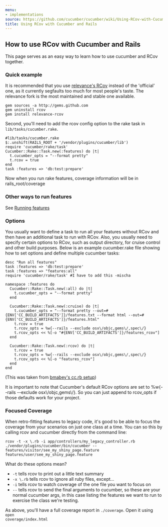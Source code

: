 ```yaml
---
menu:
- implementations
source: https://github.com/cucumber/cucumber/wiki/Using-RCov-with-Cucumber-and-Rails/
title: Using RCov with Cucumber and Rails
---
```


## How to use RCov with Cucumber and Rails

This page serves as an easy way to learn how to use cucumber and RCov together.

### Quick example

It is recommended that you use [relevance's RCov](http://github.com/relevance/rcov/tree/master) instead of the 'official' one, as it currently segfaults too much for most people's taste. The relevance fork is the most maintained and stable one available.

```
gem sources -a http://gems.github.com
gem uninstall rcov
gem install relevance-rcov
```

Second, you'll need to add the rcov config option to the rake task in <code>lib/tasks/cucumber.rake</code>.

```
#lib/tasks/cucumber.rake
$:.unshift(RAILS_ROOT + '/vendor/plugins/cucumber/lib')
require 'cucumber/rake/task'
Cucumber::Rake::Task.new(:features) do |t|
  t.cucumber_opts = "--format pretty"
  t.rcov = true
end
task :features => 'db:test:prepare'
```

Now when you run rake features, coverage information will be in rails_root/coverage

### Other ways to run features

See [Running features](http://github.com/cucumber/cucumber/wikis/running-features)

### Options

You usually want to define a task to run all your features without RCov and then have an additional task to run with RCov. Also, you usually need to specify certain options to RCov, such as output directory, for cruise control and other build purposes. Below is an example cucumber.rake file showing how to set options and define multiple cucumber tasks:

```
desc "Run all features"
task :features => 'db:test:prepare'
task :features => "features:all"
require 'cucumber/rake/task' #I have to add this -mischa

namespace :features do
  Cucumber::Rake::Task.new(:all) do |t|
    t.cucumber_opts = "--format pretty"
  end

  Cucumber::Rake::Task.new(:cruise) do |t|
    t.cucumber_opts = "--format pretty --out=#{ENV['CC_BUILD_ARTIFACTS']}/features.txt --format html --out=#{ENV['CC_BUILD_ARTIFACTS']}/features.html"
    t.rcov = true
    t.rcov_opts = %w{--rails --exclude osx\/objc,gems\/,spec\/}
    t.rcov_opts << %[-o "#{ENV['CC_BUILD_ARTIFACTS']}/features_rcov"]
  end

  Cucumber::Rake::Task.new(:rcov) do |t|    
    t.rcov = true
    t.rcov_opts = %w{--rails --exclude osx\/objc,gems\/,spec\/}
    t.rcov_opts << %[-o "features_rcov"]
  end
end
```

(This was taken from [bmabey's cc.rb setup](http://gist.github.com/27281))

It is important to note that Cucumber's default RCov options are set to %w{--rails --exclude osx\\/objc,gems\\/}. So you can just append to rcov_opts if those defaults work for your project.

### Focused Coverage

When retro-fitting features to legacy code, it's good to be able to focus the coverage from your scenarios on just one class at a time. You can so this by calling rcov and cucumber directly from the command line:

```
rcov -t -x \.rb -i app/controllers/my_legacy_controller.rb ./vendor/plugins/cucumber/bin/cucumber -- features/visitor/see_my_shiny_page.feature features/user/see_my_shiny_page.feature
```

What do these options mean?

-   <code>-t</code> tells rcov to print out a little text summary
-   <code>-x \\.rb</code> tells rcov to ignore all ruby files, except...
-   <code>-i</code> tells rcov to watch coverage of the one file you want to focus on
-   <code>--</code> tells rcov to send the final arguments to cucumber, so these are your normal cucumber args, in this case listing the features we want to run to exercise the class we're testing.

As above, you'll have a full coverage report in <code>./coverage</code>. Open it using <code>open coverage/index.html</code>
